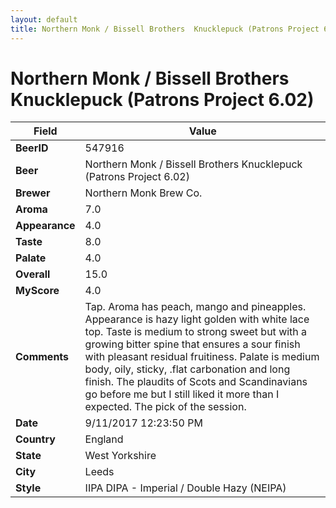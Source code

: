 ```yaml
---
layout: default
title: Northern Monk / Bissell Brothers  Knucklepuck (Patrons Project 6.02)
---
```


# Northern Monk / Bissell Brothers  Knucklepuck (Patrons Project 6.02)

| Field         | Value     |
|---------------|-----------|
| **BeerID** | 547916 |
| **Beer** | Northern Monk / Bissell Brothers  Knucklepuck (Patrons Project 6.02) |
| **Brewer** | Northern Monk Brew Co. |
| **Aroma** | 7.0 |
| **Appearance** | 4.0 |
| **Taste** | 8.0 |
| **Palate** | 4.0 |
| **Overall** | 15.0 |
| **MyScore** | 4.0 |
| **Comments** | Tap. Aroma has peach, mango and pineapples. Appearance is hazy light golden with white lace top. Taste is medium to strong sweet but with a growing bitter spine that ensures a sour finish with pleasant residual fruitiness. Palate is medium body, oily, sticky, .flat carbonation and long finish. The plaudits of Scots and Scandinavians go before me but I still liked it more than I expected. The pick of the session. |
| **Date** | 9/11/2017 12:23:50 PM |
| **Country** | England |
| **State** | West Yorkshire |
| **City** | Leeds |
| **Style** | IIPA DIPA - Imperial / Double Hazy (NEIPA) |
